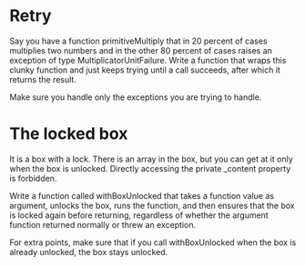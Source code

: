 # Retry

Say you have a function primitiveMultiply that in 20 percent of cases multiplies two numbers and in the other 80 percent of cases raises an exception of type MultiplicatorUnitFailure. Write a function that wraps this clunky function and just keeps trying until a call succeeds, after which it returns the result.

Make sure you handle only the exceptions you are trying to handle.

# The locked box

It is a box with a lock. There is an array in the box, but you can get at it only when the box is unlocked. Directly accessing the private \_content property is forbidden.

Write a function called withBoxUnlocked that takes a function value as argument, unlocks the box, runs the function, and then ensures that the box is locked again before returning, regardless of whether the argument function returned normally or threw an exception.

For extra points, make sure that if you call withBoxUnlocked when the box is already unlocked, the box stays unlocked.

